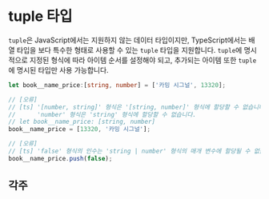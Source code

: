 # tuple 타입

`tuple`은 JavaScript에서는 지원하지 않는 데이터 타입이지만, TypeScript에서는 배열 타입을 보다 특수한 형태로 사용할 수 있는 `tuple` 타입을 지원합니다. `tuple`에 명시적으로 지정된 형식에 따라 아이템 순서를 설정해야 되고, 추가되는 아이템 또한 `tuple`에 명시된 타입만 사용 가능합니다.

```typescript
let book__name_price:[string, number] = ['카밍 시그널', 13320];

// [오류]
// [ts] '[number, string]' 형식은 '[string, number]' 형식에 할당할 수 없습니다.
//      'number' 형식은 'string' 형식에 할당할 수 없습니다.
// let book__name_price: [string, number]
book__name_price = [13320, '카밍 시그널'];

// [오류]
// [ts] 'false' 형식의 인수는 'string | number' 형식의 매개 변수에 할당될 수 없습니다.
book__name_price.push(false);
```

## 각주

